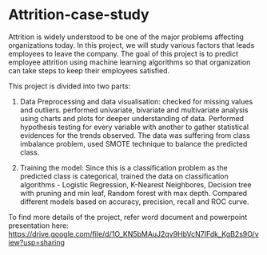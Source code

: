 # Attrition-case-study




Attrition is widely understood to be one of the major problems affecting organizations today. In this project, we will study various factors that leads employees to leave the company. The goal of this project is to predict employee attrition using machine learning algorithms so that organization can take steps to keep their employees satisfied.


This project is divided into two parts:
1. Data Preprocessing and data visualisation: checked for missing values and outliers. performed univariate, bivariate and multivariate analysis using charts and plots for deeper understanding of data. Performed hypothesis testing for every variable with another to gather statistical evidences for the trends observed. The data was suffering from class imbalance problem, used SMOTE technique to balance the predicted class.

2. Training the model: Since this is a classification problem as the predicted class is categorical, trained the data on classification algorithms - Logistic Regression, K-Nearest Neighbores, Decision tree with pruning and min leaf, Random forest with max depth. Compared different models based on accuracy, precision, recall and ROC curve.

To find more details of the project, refer word document and powerpoint presentation here: https://drive.google.com/file/d/1O_KN5bMAuJ2qv9HbVcN7IFdk_KgB2s9O/view?usp=sharing
